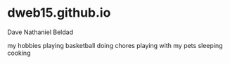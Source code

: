 # dweb15.github.io
Dave Nathaniel Beldad

my hobbies 
playing basketball
doing chores
playing with my pets
sleeping
cooking

